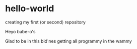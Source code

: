 # hello-world
creating my first (or second) repository

Heyo babe-o's

Glad to be in this bid'nes getting all programmy in the wammy
